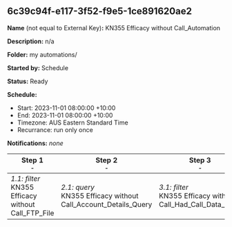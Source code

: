 ## 6c39c94f-e117-3f52-f9e5-1ce891620ae2

**Name** (not equal to External Key)**:** KN355 Efficacy without Call_Automation

**Description:** n/a

**Folder:** my automations/

**Started by:** Schedule

**Status:** Ready

**Schedule:**

* Start: 2023-11-01 08:00:00 +10:00
* End: 2023-11-01 08:00:00 +10:00
* Timezone: AUS Eastern Standard Time
* Recurrance: run only once

**Notifications:** _none_


| Step 1<br>_<small>-</small>_ | Step 2<br>_<small>-</small>_ | Step 3<br>_<small>-</small>_ | Step 4<br>_<small>-</small>_ | Step 5<br>_<small>-</small>_ | Step 6<br>_<small>-</small>_ | Step 7<br>_<small>-</small>_ | Step 8<br>_<small>-</small>_ |
| --- | --- | --- | --- | --- | --- | --- | --- |
| _1.1: filter_<br>KN355 Efficacy without Call_FTP_File | _2.1: query_<br>KN355 Efficacy without Call_Account_Details_Query | _3.1: filter_<br>KN355 Efficacy without Call_Had_Call_Data_Filter | _4.1: query_<br>KN355 Efficacy without Call_Data_From_FTP_File_Who_Had_Call_Quer | _5.1: query_<br>KN355 Efficacy without Call_Data_From_FTP_File_Who_Dint_Have_Cal | _6.1: query_<br>KN355 Efficacy without Call_CRM_Profiles_Query | _7.1: filter_<br>KN355 Efficacy without Call_CRM_Profiles_FilterActivity | _8.1: filter_<br>KN355 Efficacy without Call_Exclusion_filter activity |
